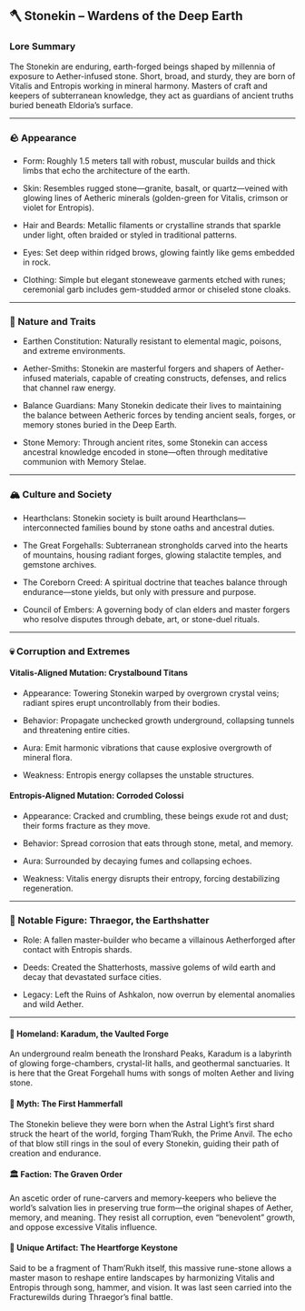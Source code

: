 ## 🪓 Stonekin – Wardens of the Deep Earth

### Lore Summary

The Stonekin are enduring, earth-forged beings shaped by millennia of exposure to Aether-infused stone. Short, broad, and sturdy, they are born of Vitalis and Entropis working in mineral harmony. Masters of craft and keepers of subterranean knowledge, they act as guardians of ancient truths buried beneath Eldoria’s surface.

---

### 🪨 Appearance

- Form: Roughly 1.5 meters tall with robust, muscular builds and thick limbs that echo the architecture of the earth.  
      
    
- Skin: Resembles rugged stone—granite, basalt, or quartz—veined with glowing lines of Aetheric minerals (golden-green for Vitalis, crimson or violet for Entropis).  
      
    
- Hair and Beards: Metallic filaments or crystalline strands that sparkle under light, often braided or styled in traditional patterns.  
      
    
- Eyes: Set deep within ridged brows, glowing faintly like gems embedded in rock.  
      
    
- Clothing: Simple but elegant stoneweave garments etched with runes; ceremonial garb includes gem-studded armor or chiseled stone cloaks.  
      
    

---

### 🧱 Nature and Traits

- Earthen Constitution: Naturally resistant to elemental magic, poisons, and extreme environments.  
      
    
- Aether-Smiths: Stonekin are masterful forgers and shapers of Aether-infused materials, capable of creating constructs, defenses, and relics that channel raw energy.  
      
    
- Balance Guardians: Many Stonekin dedicate their lives to maintaining the balance between Aetheric forces by tending ancient seals, forges, or memory stones buried in the Deep Earth.  
      
    
- Stone Memory: Through ancient rites, some Stonekin can access ancestral knowledge encoded in stone—often through meditative communion with Memory Stelae.  
      
    

---

### 🏔️ Culture and Society

- Hearthclans: Stonekin society is built around Hearthclans—interconnected families bound by stone oaths and ancestral duties.  
      
    
- The Great Forgehalls: Subterranean strongholds carved into the hearts of mountains, housing radiant forges, glowing stalactite temples, and gemstone archives.  
      
    
- The Coreborn Creed: A spiritual doctrine that teaches balance through endurance—stone yields, but only with pressure and purpose.  
      
    
- Council of Embers: A governing body of clan elders and master forgers who resolve disputes through debate, art, or stone-duel rituals.  
      
    

---

### 💀 Corruption and Extremes

#### Vitalis-Aligned Mutation: Crystalbound Titans

- Appearance: Towering Stonekin warped by overgrown crystal veins; radiant spires erupt uncontrollably from their bodies.  
      
    
- Behavior: Propagate unchecked growth underground, collapsing tunnels and threatening entire cities.  
      
    
- Aura: Emit harmonic vibrations that cause explosive overgrowth of mineral flora.  
      
    
- Weakness: Entropis energy collapses the unstable structures.  
      
    

#### Entropis-Aligned Mutation: Corroded Colossi

- Appearance: Cracked and crumbling, these beings exude rot and dust; their forms fracture as they move.  
      
    
- Behavior: Spread corrosion that eats through stone, metal, and memory.  
      
    
- Aura: Surrounded by decaying fumes and collapsing echoes.  
      
    
- Weakness: Vitalis energy disrupts their entropy, forcing destabilizing regeneration.  
      
    

---

### 🔨 Notable Figure: Thraegor, the Earthshatter

- Role: A fallen master-builder who became a villainous Aetherforged after contact with Entropis shards.  
      
    
- Deeds: Created the Shatterhosts, massive golems of wild earth and decay that devastated surface cities.  
      
    
- Legacy: Left the Ruins of Ashkalon, now overrun by elemental anomalies and wild Aether.  
      
    

---

#### 🌌 Homeland: Karadum, the Vaulted Forge

An underground realm beneath the Ironshard Peaks, Karadum is a labyrinth of glowing forge-chambers, crystal-lit halls, and geothermal sanctuaries. It is here that the Great Forgehall hums with songs of molten Aether and living stone.

#### 📖 Myth: The First Hammerfall

The Stonekin believe they were born when the Astral Light’s first shard struck the heart of the world, forging Tham’Rukh, the Prime Anvil. The echo of that blow still rings in the soul of every Stonekin, guiding their path of creation and endurance.

#### 🏛️ Faction: The Graven Order

An ascetic order of rune-carvers and memory-keepers who believe the world’s salvation lies in preserving true form—the original shapes of Aether, memory, and meaning. They resist all corruption, even “benevolent” growth, and oppose excessive Vitalis influence.

#### 🗿 Unique Artifact: The Heartforge Keystone

Said to be a fragment of Tham’Rukh itself, this massive rune-stone allows a master mason to reshape entire landscapes by harmonizing Vitalis and Entropis through song, hammer, and vision. It was last seen carried into the Fracturewilds during Thraegor’s final battle.